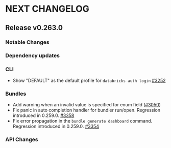 # NEXT CHANGELOG

## Release v0.263.0

### Notable Changes

### Dependency updates

### CLI
* Show "DEFAULT" as the default profile for `databricks auth login` [#3252](https://github.com/databricks/cli/pull/3252)

### Bundles
* Add warning when an invalid value is specified for enum field ([#3050](https://github.com/databricks/cli/pull/3050))
* Fix panic in auto completion handler for bundler run/open. Regression introduced in 0.259.0. [#3358](https://github.com/databricks/cli/pull/3358)
* Fix error propagation in the `bundle generate dashboard` command. Regression introduced in 0.259.0. [#3354](https://github.com/databricks/cli/pull/3354)

### API Changes
